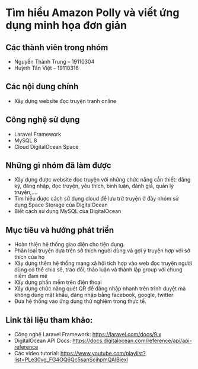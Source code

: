 # Tìm hiểu Amazon Polly và viết ứng dụng minh họa đơn giản

## Các thành viên trong nhóm
* Nguyễn Thành Trung – 19110304
* Huỳnh Tấn Việt – 19110316

## Các nội dung chính
* Xây dựng website đọc truyện tranh online

## Công nghệ sử dụng
* Laravel Framework
* MySQL 8
* Cloud DigitalOcean Space

## Những gì nhóm đã làm được
* Xây dựng được website đọc truyện với những chức năng cần thiết: đăng ký, đăng nhập, đọc truyện, yêu thích, bình luận, đánh giá, quản lý truyện,....
* Tìm hiểu được cách sử dụng cloud để lưu trữ truyện ở đây nhóm sử dụng Space Storage của DigitalOcean
* Biết cách sử dụng MySQL của DigitalOcean


## Mục tiêu và hướng phát triển 
* Hoàn thiện hệ thống giao diện cho tiện dụng. 
* Phân loại truyện dựa trên sở thích người dùng và gợi ý truyện hợp với sở thích của họ
* Xây dựng thêm hệ thống mạng xã hội tích hợp vào web đọc truyện người dùng có thể chia sẻ, trao đổi, thảo luận và thành lập group với chung niềm đam mê
* Xây dựng phần mềm trên điện thoại
* Xây dựng chức năng quét QR để đăng nhập nhanh trên trình duyệt mà không dùng mật khẩu, đăng nhập bằng facebook, google, twitter  
* Đưa hệ thống vào ứng dụng thử nghiệm trong thực tế.

## Link tài liệu tham khảo: 
* Công nghệ Laravel Framework: https://laravel.com/docs/9.x
* DigitalOcean API Docs: https://docs.digitalocean.com/reference/api/api-reference
* Các video tutorial: https://www.youtube.com/playlist?list=PLe30vg_FG4OQ6Qc5sanScihpmQAlBiexl